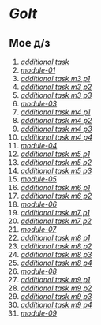 # *GoIt*

## Мое д/з

1. *[additional task](https://yanaegorova.github.io/GoIt/html-css/additional%20task/index.html)*
2. *[module-01](https://yanaegorova.github.io/GoIt/html-css/module-01/index.html)*
3. *[additional task m3 p1](https://yanaegorova.github.io/GoIt/html-css/additional%20task%20m3%20p1/index.html)*
4. *[additional task m3 p2](https://yanaegorova.github.io/GoIt/html-css/additional%20task%20m3%20p2/index.html)*
5. *[additional task m3 p3](https://yanaegorova.github.io/GoIt/html-css/additional%20task%20m3%20p3/index.html)*
6. *[module-03](https://yanaegorova.github.io/GoIt/html-css/module-03/index.html)*
7. *[additional task m4 p1](https://yanaegorova.github.io/GoIt/html-css/additional%20task%20m4%20p1/index.html)*
8. *[additional task m4 p2](https://yanaegorova.github.io/GoIt/html-css/additional%20task%20m4%20p2/index.html)*
9. *[additional task m4 p3](https://yanaegorova.github.io/GoIt/html-css/additional%20task%20m4%20p3/index.html)*
10. *[additional task m4 p4](https://yanaegorova.github.io/GoIt/html-css/additional%20task%20m4%20p4/index.html)*
11. *[module-04](https://yanaegorova.github.io/GoIt/html-css/module-04/index.html)*
12. *[additional task m5 p1](https://yanaegorova.github.io/GoIt/html-css/additional%20task%20m5%20p1/index.html)*
13. *[additional task m5 p2](https://yanaegorova.github.io/GoIt/html-css/additional%20task%20m5%20p2/index.html)*
14. *[additional task m5 p3](https://yanaegorova.github.io/GoIt/html-css/additional%20task%20m5%20p3/index.html)*
15. *[module-05](https://yanaegorova.github.io/GoIt/html-css/module-05/index.html)*
16. *[additional task m6 p1](https://yanaegorova.github.io/GoIt/html-css/additional%20task%20m6%20p1/index.html)*
17. *[additional task m6 p2](https://yanaegorova.github.io/GoIt/html-css/additional%20task%20m6%20p2/index.html)*
18. *[module-06](https://yanaegorova.github.io/GoIt/html-css/module-06/index.html)*
19. *[additional task m7 p1](https://yanaegorova.github.io/GoIt/html-css/additional%20task%20m7%20p1/index.html)*
20. *[additional task m7 p2](https://yanaegorova.github.io/GoIt/html-css/additional%20task%20m7%20p2/index.html)*
21. *[module-07](https://yanaegorova.github.io/GoIt/html-css/module-07/index.html)*
22. *[additional task m8 p1](https://yanaegorova.github.io/GoIt/html-css/additional%20task%20m8%20p1/index.html)*
23. *[additional task m8 p2](https://yanaegorova.github.io/GoIt/html-css/additional%20task%20m8%20p2/index.html)*
24. *[additional task m8 p3](https://yanaegorova.github.io/GoIt/html-css/additional%20task%20m8%20p3/index.html)*
25. *[additional task m8 p4](https://yanaegorova.github.io/GoIt/html-css/additionaltaskm8p4/index.html)*
26. *[module-08](https://yanaegorova.github.io/GoIt/html-css/module-08/index.html)*
27. *[additional task m9 p1](https://yanaegorova.github.io/GoIt/html-css/additional-task-m9-p1/index.html)*
28. *[additional task m9 p2](https://yanaegorova.github.io/GoIt/html-css/additional-task-m9-p2/index.html)*
29. *[additional task m9 p3](https://yanaegorova.github.io/GoIt/html-css/additional-task-m9-p3/index.html)*
30. *[additional task m9 p4]()*
31. *[module-09](https://yanaegorova.github.io/GoIt/html-css/module-09/index.html)*


